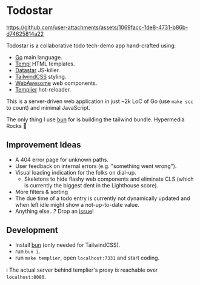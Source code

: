 # Todostar

https://github.com/user-attachments/assets/1069facc-1de8-4731-b86b-d74625814a22

Todostar is a collaborative todo tech-demo app hand-crafted using:

- [Go](https://go.dev) main language.
- [Templ](https://templ.guide) HTML templates.
- [Datastar](https://data-star.dev) JS-killer.
- [TailwindCSS](https://tailwindcss.com/) styling.
- [WebAwesome](https://webawesome.com/) web components.
- [Templier](https://github.com/romshark/templier) hot-reloader.

This is a server-driven web application in just ~2k LoC of Go (use `make scc` to count)
and minimal JavaScript.

The only thing I use [bun](https://bun.com/) for is building the tailwind bundle.
Hypermedia Rocks 🤘

## Improvement Ideas

- A 404 error page for unknown paths.
- User feedback on internal errors (e.g. "something went wrong").
- Visual loading indication for the folks on dial-up.
  - Skeletons to hide flashy web components and eliminate CLS
    (which is currently the biggest dent in the Lighthouse score).
- More filters & sorting
- The due time of a todo entry is currently not dynamically updated
  and when left idle might show a not-up-to-date value.
- Anything else...? Drop an [issue](https://github.com/romshark/todostar/issues)!

## Development

- Install [bun](https://bun.com/) (only needed for TailwindCSS).
- run `bun i`.
- run `make templier`, open `localhost:7331` and start coding.

ℹ️ The actual server behind templier's proxy is reachable over `localhost:8080`.
